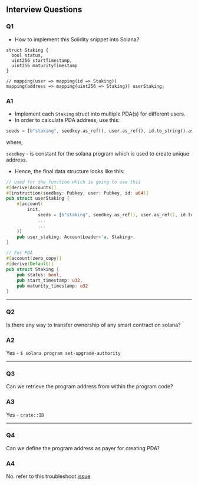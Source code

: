## Interview Questions

### Q1

- How to implement this Solidity snippet into Solana?

```solidity
struct Staking {
  bool status,
  uint256 startTimestamp,
  uint256 maturityTimestamp
}

// mapping(user => mapping(id => Staking))
mapping(address => mapping(uint256 => Staking)) userStaking;
```

### A1

- Implement each `Staking` struct into multiple PDA(s) for different users.
- In order to calculate PDA address, use this:

```rs
seeds = [b"staking", seedkey.as_ref(), user.as_ref(), id.to_string().as_bytes()],
```

where,

`seedkey` - is constant for the solana program which is used to create unique address.

- Hence, the final data structure looks like this:

```rs
// used for the function which is going to use this
#[derive(Accounts)]
#[instruction(seedkey: Pubkey, user: Pubkey, id: u64)]
pub struct userStaking {
	#[account(
	    init,
			seeds = [b"staking", seedkey.as_ref(), user.as_ref(), id.to_string().as_bytes()],
			...
			...
	)]
	pub user_staking: AccountLoader<'a, Staking>,
}

// For PDA
#[account(zero_copy)]
#[derive(Default)]
pub struct Staking {
	pub status: bool,
	pub start_timestamp: u32,
	pub maturity_timestamp: u32
}
```

---

### Q2

Is there any way to transfer ownership of any smart contract on solana?

### A2

Yes - `$ solana program set-upgrade-authority`

---

### Q3

Can we retrieve the program address from within the program code?

### A3

Yes - `crate::ID`

---

### Q4

Can we define the program address as payer for creating PDA?

### A4

No. refer to this troubleshoot [issue](./README.md#10-error-the-payer-specified-does-not-exist)
